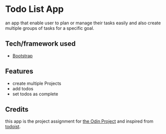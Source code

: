 # Todo List App
an app that enable user to plan or manage their tasks easily and also create multiple groups of tasks for a specific goal.

## Tech/framework used
- [Bootstrap](https://getbootstrap.com/)

## Features
- create multiple Projects
- add todos
- set todos as complete

## Credits
this app is the project assignment for [the Odin Project](https://www.theodinproject.com/) and inspired from [todoist](https://en.todoist.com/).

